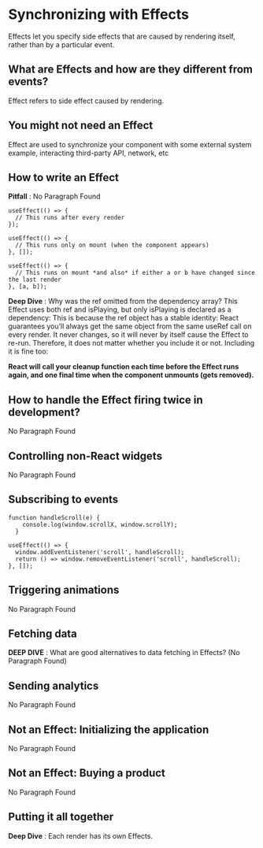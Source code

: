 # Synchronizing with Effects

Effects let you specify side effects that are caused by rendering itself, rather than by a particular event. 

## What are Effects and how are they different from events? 

Effect refers to side effect caused by rendering. 

## You might not need an Effect 

Effect are used to synchronize your component with some external system example, interacting third-party API, network, etc

## How to write an Effect 

**Pitfall** : No Paragraph Found

```
useEffect(() => {
  // This runs after every render
});

useEffect(() => {
  // This runs only on mount (when the component appears)
}, []);

useEffect(() => {
  // This runs on mount *and also* if either a or b have changed since the last render
}, [a, b]);
```

**Deep Dive** :  Why was the ref omitted from the dependency array? 
This Effect uses both ref and isPlaying, but only isPlaying is declared as a dependency:
This is because the ref object has a stable identity: React guarantees you’ll always get the same object from the same useRef call on every render. It never changes, so it will never by itself cause the Effect to re-run. Therefore, it does not matter whether you include it or not. Including it is fine too:

**React will call your cleanup function each time before the Effect runs again, and one final time when the component unmounts (gets removed).**

## How to handle the Effect firing twice in development?

No Paragraph Found

## Controlling non-React widgets

No Paragraph Found

## Subscribing to events 

```
function handleScroll(e) {
    console.log(window.scrollX, window.scrollY);
  }

useEffect(() => {
  window.addEventListener('scroll', handleScroll);
  return () => window.removeEventListener('scroll', handleScroll);
}, []);
```
## Triggering animations 

No Paragraph Found

## Fetching data

**DEEP DIVE** : What are good alternatives to data fetching in Effects? (No Paragraph Found)

## Sending analytics

No Paragraph Found

## Not an Effect: Initializing the application

No Paragraph Found

## Not an Effect: Buying a product 

No Paragraph Found

## Putting it all together

**Deep Dive** : Each render has its own Effects.



